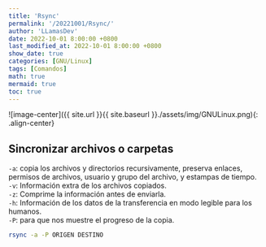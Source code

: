 ```yaml
---
title: 'Rsync'
permalink: '/20221001/Rsync/'
author: 'LLamasDev'
date: 2022-10-01 8:00:00 +0800
last_modified_at: 2022-10-01 8:00:00 +0800
show_date: true
categories: [GNU/Linux]
tags: [Comandos]
math: true
mermaid: true
toc: true
---
```


![image-center]({{ site.url }}{{ site.baseurl }}./assets/img/GNULinux.png){: .align-center}

## Sincronizar archivos o carpetas

`-a`: copia los archivos y directorios recursivamente, preserva enlaces, permisos de archivos, usuario y grupo del archivo, y estampas de tiempo.  
`-v`: Información extra de los archivos copiados.  
`-z`: Comprime la información antes de enviarla.  
`-h`: Información de los datos de la transferencia en modo legible para los humanos.  
`-P`: para que nos muestre el progreso de la copia.
```bash
rsync -a -P ORIGEN DESTINO
```
